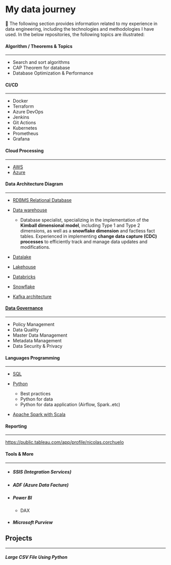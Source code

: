 # My data journey
💫 The following section provides information related to my experience in data engineering, including the technologies and methodologies I have used. In the below repositories, the following topics are illustrated:

#### Algorithm / Theorems & Topics
---
* Search and sort algorithms
* CAP Theorem for database
* Database Optimization & Performance
   
#### CI/CD
---
* Docker
* Terraform
* Azure DevOps
* Jenkins
* Git Actions
* Kubernetes
* Prometheus
* Grafana

#### Cloud Processing
---
 * [AWS](https://github.com/nicolascorchuelo/portfolio/tree/main/cloud_processing/aws)
 * [Azure](https://github.com/nicolascorchuelo/portfolio/tree/main/cloud_processing/aws)

#### Data Architecture Diagram
---
  * [RDBMS Relational Database](https://github.com/nicolascorchuelo/portfolio/blob/main/data_architecture_diagram/)
  * [Data warehouse](https://github.com/nicolascorchuelo/portfolio/blob/main/data_architecture_diagram/)
    
    *   Database specialist, specializing in the implementation of the **Kimball dimensional model**, including Type 1 and Type 2 dimensions, as well as a **snowflake dimension** and factless fact tables. Experienced in implementing **change data capture (CDC) processes** to efficiently track and manage data updates and modifications.
      
  * [Datalake](https://github.com/nicolascorchuelo/portfolio/blob/main/data_architecture_diagram/)
  * [Lakehouse](https://github.com/nicolascorchuelo/portfolio/blob/main/data_architecture_diagram/)
  * [Databricks](https://github.com/nicolascorchuelo/portfolio/blob/main/data_architecture_diagram/)
  * [Snowflake](https://github.com/nicolascorchuelo/portfolio/blob/main/data_architecture_diagram/)
  * [Kafka architecture](https://github.com/nicolascorchuelo/portfolio/blob/main/data_architecture_diagram/)

#### [Data Governance](https://github.com/nicolascorchuelo/portfolio/tree/main/data_governance)
---
* Policy Management
* Data Quality
* Master Data Management
* Metadata Management
* Data Security & Privacy
  
#### Languages Programming
---
* [SQL](https://github.com/nicolascorchuelo/portfolio/tree/main/languages_programming/sql)
* [Python](https://github.com/nicolascorchuelo/portfolio/tree/main/languages_programming/python)

   * Best practices
   * Python for data
   * Python for data application (Airflow, Spark..etc)
  
* [Apache Spark with Scala](https://github.com/nicolascorchuelo/portfolio/tree/main/languages_programming/scala)

#### Reporting
---
https://public.tableau.com/app/profile/nicolas.corchuelo

#### Tools & More
---
* ##### SSIS (Integration Services)
* ##### ADF (Azure Data Facture)
* ##### Power BI
   * DAX
* ##### Microsoft Purview

## Projects
---
##### Large CSV File Using Python
